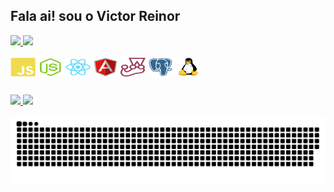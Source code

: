 ## Fala ai! sou o Victor Reinor

<div>
  <a href="https://github.com/victorreinor">
    <img height="180em" src="https://github-readme-stats.vercel.app/api?username=victorreinor&show_icons=true&theme=dracula&count_private=true&custom_title=My%20Stats"/>
    <img height="180em" src="https://github-readme-stats.vercel.app/api/top-langs/?username=victorreinor&layout=compact&langs_count=16&theme=dracula"/>
  </a>
<div>

<div style="display: inline_block"><br>
  <img align="center" alt="Victor-Js" height="30" width="40" src="https://raw.githubusercontent.com/devicons/devicon/master/icons/javascript/javascript-plain.svg">
  <img align="center" alt="Victor-React" height="30" width="40" src="https://raw.githubusercontent.com/devicons/devicon/00f02ef57fb7601fd1ddcc2fe6fe670fef3ae3e4/icons/nodejs/nodejs-plain.svg">
  <img align="center" alt="Victor-React" height="30" width="40" src="https://raw.githubusercontent.com/devicons/devicon/master/icons/react/react-original.svg">
  <img align="center" alt="Victor-React" height="30" width="40" src="https://raw.githubusercontent.com/devicons/devicon/00f02ef57fb7601fd1ddcc2fe6fe670fef3ae3e4/icons/angularjs/angularjs-original.svg">
  <img align="center" alt="Victor-React" height="30" width="40" src="https://raw.githubusercontent.com/devicons/devicon/00f02ef57fb7601fd1ddcc2fe6fe670fef3ae3e4/icons/jest/jest-plain.svg">
  <img align="center" alt="Victor-React" height="30" width="40" src="https://raw.githubusercontent.com/devicons/devicon/00f02ef57fb7601fd1ddcc2fe6fe670fef3ae3e4/icons/postgresql/postgresql-plain.svg">
  <img align="center" alt="Victor-React" height="30" width="40" src="https://raw.githubusercontent.com/devicons/devicon/00f02ef57fb7601fd1ddcc2fe6fe670fef3ae3e4/icons/linux/linux-original.svg">
</div>
  
##

<div>
  <a href="mailto: victorreinor@gmail.com">
    <img src="https://img.shields.io/badge/-Gmail-%23333?style=for-the-badge&logo=gmail&logoColor=white" target="_blank">
  </a>
  <a href="https://www.linkedin.com/in/victorreinor/" target="_blank">
    <img src="https://img.shields.io/badge/-LinkedIn-%230077B5?style=for-the-badge&logo=linkedin&logoColor=white" target="_blank">
  </a> 
 
  ![Snake animation](https://github.com/victorreinor/victorreinor/blob/output/github-contribution-grid-snake.svg)
</div>
